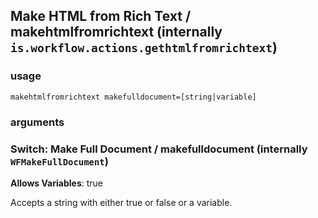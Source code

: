 
## Make HTML from Rich Text / makehtmlfromrichtext (internally `is.workflow.actions.gethtmlfromrichtext`)


### usage
`makehtmlfromrichtext makefulldocument=[string|variable]`

### arguments
### Switch: Make Full Document / makefulldocument (internally `WFMakeFullDocument`)
**Allows Variables**: true


Accepts a string with either true or false
or a variable.
